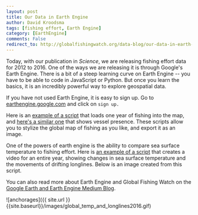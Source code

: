 ```yaml
---
layout: post
title: Our Data in Earth Engine
author: David Kroodsma
tags: [fishing effort, Earth Engine]
category: [EarthEngine]
comments: False
redirect_to: http://globalfishingwatch.org/data-blog/our-data-in-earth-engine/
---
```

<style>
table {
  padding: 0; }
  table tr {
    border-top: 1px solid #cccccc;
    background-color: white;
    margin: 0;
    padding: 0; }
    table tr:nth-child(2n) {
      background-color: #f8f8f8; }
    table tr th {
      font-weight: bold;
      border: 1px solid #cccccc;
      text-align: left;
      margin: 0;
      padding: 6px 13px; }
    table tr td {
      border: 1px solid #cccccc;
      text-align: left;
      margin: 0;
      padding: 6px 13px; }
    table tr th :first-child, table tr td :first-child {
      margin-top: 0; }
    table tr th :last-child, table tr td :last-child {
      margin-bottom: 0; }
</style>

Today, with our publication in _Science_, we are releasing fishing effort data for 2012 to 2016. One of the ways we are releasing it is through Google's Earth Engine. There is a bit of a steep learning curve on Earth Engine -- you have to be able to code in JavaScript or Python. But once you learn the basics, it is an incredibly powerful way to explore geospatial data. 

If you have not used Earth Engine, it is easy to sign up. Go to [earthengine.google.com](https://earthengine.google.com/) and click on `sign up.`

Here is an [example of a script](https://code.earthengine.google.com/443e6a6067eda953101d77db3717446a) that loads one year of fishing into the map, and [here's a similar one](https://code.earthengine.google.com/3da7e980c09352963d5c3447646b4a68) that shows vessel presence. These scripts allow you to stylize the global map of fishing as you like, and export it as an image. 

One of the powers of earth engine is the ability to compare sea surface temperature to fishing effort. Here is [an example of a script](https://code.earthengine.google.com/5bfea0ba920226a6a1780b02de502f92) that creates a video for an entire year, showing changes in sea surface temperature and the movements of drifting longlines. Below is an image created from this script.
 
You can also read more about Earth Engine and Global Fishing Watch on the [Google Earth and Earth Engine Medium Blog](https://medium.com/google-earth).

![anchorages]({{ site.url }}{{site.baseurl}}/images/global_temp_and_longlines2016.gif)



